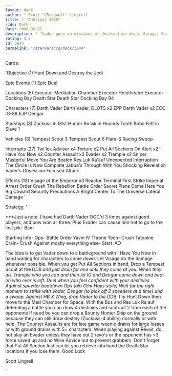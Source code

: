 ```yaml
---
layout: deck
author: ! Scott "CRingwell" Lingrell
title: ! "Anktopot 2000"
side: Dark
date: 2000-02-22
description: ! "Vader goes on missions of destruction while Visage, Counter Assaults and EJP IG and Dengar take out the rest of their life force."
rating: 4.5
id: 3644
permalink: "/starwarsccg/deck/3644"
---
```

Cards: 

'Objective (1)
Hunt Down and Destroy the Jedi

Epic Events (1)
Epic Duel

Locations (5)
Executor Meditation Chamber
Executor Holotheatre
Executor Docking Bay
Death Star
Death Star Docking Bay 94

Characters (7)
Darth Vader
Darth Vader, DLOTS x2
EPP Darth Vader x2
ECC IG-88
EJP Dengar

Starships (3)
Zuckuss in Mist Hunter
Bossk in Hounds Tooth
Boba Fett in Slave 1

Vehicles (3)
Tempest Scout 3
Tempest Scout 6
Flare-S Racing Swoop

Interrupts (27)
Twi'lek Advisor x4
Torture x2
Put All Sections On Alert x2
I Have You Now x2
Counter Assault x3
Evader x2
Trample x2
Sniper
Masterful Move
You Are Beaten
Res Luk Ra'auf
Unexpected Interruption
The Circle Is Now Complete
Jabba's Through With You
Shocking Revelation
Vader's Obsession
Focused Attack

Effects (13)
Visage of the Emperor x3
Reactor Terminal
First Strike
Imperial Arrest Order
Crush The Rebellion
Battle Order
Secret Plans
Come Here You Big Coward
Security Precautions
A Bright Center To The Universe
Lateral Damage '

Strategy: '

***Just a note, I have had Darth Vader OOC'd 3 times against good players, and pow won all three.  Plus Evader can cause him not to go to the lost pile.  Bam

Starting Info-
Ops- Battle Order
Yavin IV Throne Tech- Crush
Tatooine Drain- Crush
Against mostly everything else- Start IAO

The idea is to get Vader down to a battleground with I Have You Now in hand waiting for characters to come down.  Let Visage do the damage whenever possible.  When you get Put All Sections in hand, Drop a Tempest Scout at the D*DB and just drain for one until they come at you.	When they do, Trample who you can and then let IG and Dengar come down and beat on who ever is left.  Duel when you feel confident with your destinies. Against speeder beatdown Ops (ala Clint Hays style)  Wait for the right moment to strike with Vader, Dengar (to pick off 2 speeders at a time) and a swoop.  Against HB X Wing, drop Vader to the D*DB, flip Hunt Down then move to the Med Chamber for Space.  With the Bus and Res Luk Ra'auf defending a battle you can draw 4 destinies and subtract 2 from each of the opponents  If need be you can drop a Bounty Hunter Ship on the ground because they can still draw destiny (Zuckuss-4 ability) normally or with help.  The Counter Assaults are for late game weenie drains for large losses or with ground drains with 5+ characters.  When playing against Revos, do not play an Evader unless they have out 2 revo's or the opponent has <3 force saved up and no Wise Advice out to prevent grabbers.  Don't forget that Put All Section lost can let you retrieve into hand the Death Star locations if you lose them.  Good Luck

Scott Lingrell

'
